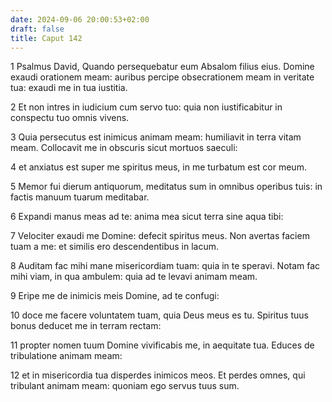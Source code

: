 ```yaml
---
date: 2024-09-06 20:00:53+02:00
draft: false
title: Caput 142
---
```





1 Psalmus David, Quando persequebatur eum Absalom filius eius. Domine exaudi orationem meam: auribus percipe obsecrationem meam in veritate tua: exaudi me in tua iustitia.

2 Et non intres in iudicium cum servo tuo: quia non iustificabitur in conspectu tuo omnis vivens.

3 Quia persecutus est inimicus animam meam: humiliavit in terra vitam meam. Collocavit me in obscuris sicut mortuos saeculi:

4 et anxiatus est super me spiritus meus, in me turbatum est cor meum.

5 Memor fui dierum antiquorum, meditatus sum in omnibus operibus tuis: in factis manuum tuarum meditabar.

6 Expandi manus meas ad te: anima mea sicut terra sine aqua tibi:

7 Velociter exaudi me Domine: defecit spiritus meus. Non avertas faciem tuam a me: et similis ero descendentibus in lacum.

8 Auditam fac mihi mane misericordiam tuam: quia in te speravi. Notam fac mihi viam, in qua ambulem: quia ad te levavi animam meam.

9 Eripe me de inimicis meis Domine, ad te confugi:

10 doce me facere voluntatem tuam, quia Deus meus es tu. Spiritus tuus bonus deducet me in terram rectam:

11 propter nomen tuum Domine vivificabis me, in aequitate tua. Educes de tribulatione animam meam:

12 et in misericordia tua disperdes inimicos meos. Et perdes omnes, qui tribulant animam meam: quoniam ego servus tuus sum.

